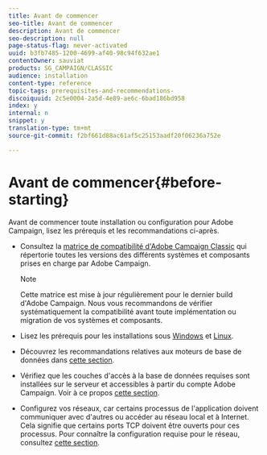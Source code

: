 ```yaml
---
title: Avant de commencer
seo-title: Avant de commencer
description: Avant de commencer
seo-description: null
page-status-flag: never-activated
uuid: b3fb7485-1200-4699-af40-98c94f632ae1
contentOwner: sauviat
products: SG_CAMPAIGN/CLASSIC
audience: installation
content-type: reference
topic-tags: prerequisites-and-recommendations-
discoiquuid: 2c5e0004-2a5d-4e89-ae6c-6bad186bd958
index: y
internal: n
snippet: y
translation-type: tm+mt
source-git-commit: f2bf661d88ac61af5c25153aadf20f06236a752e

---
```



# Avant de commencer{#before-starting}

Avant de commencer toute installation ou configuration pour Adobe Campaign, lisez les prérequis et les recommandations ci-après.

* Consultez la [matrice de compatibilité d&#39;Adobe Campaign Classic](https://helpx.adobe.com/campaign/kb/compatibility-matrix.html) qui répertorie toutes les versions des différents systèmes et composants prises en charge par Adobe Campaign.

   >[!NOTE]
   >
   >Cette matrice est mise à jour régulièrement pour le dernier build d&#39;Adobe Campaign. Nous vous recommandons de vérifier systématiquement la compatibilité avant toute implémentation ou migration de vos systèmes et composants.

* Lisez les prérequis pour les installations sous [Windows](../../installation/using/prerequisites-of-campaign-installation-in-windows.md) et [Linux](../../installation/using/prerequisites-of-campaign-installation-in-linux.md).
* Découvrez les recommandations relatives aux moteurs de base de données dans [cette section](../../installation/using/database.md).
* Vérifiez que les couches d&#39;accès à la base de données requises sont installées sur le serveur et accessibles à partir du compte Adobe Campaign. Voir à ce propos [cette section](../../installation/using/application-server.md).
* Configurez vos réseaux, car certains processus de l&#39;application doivent communiquer avec d&#39;autres ou accéder au réseau local et à Internet. Cela signifie que certains ports TCP doivent être ouverts pour ces processus. Pour connaître la configuration requise pour le réseau, consultez [cette section](../../installation/using/network-configuration.md).
